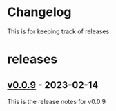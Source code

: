 # Changelog

This is for keeping track of releases 

# releases

## [v0.0.9](https://github.com/coditory/changelog-parser-action/compare/v0.2.0...v0.0.9) - 2023-02-14

This is the release notes for v0.0.9
